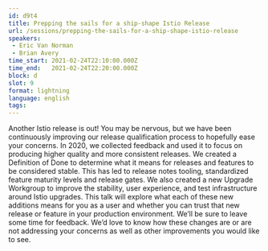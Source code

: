 ```yaml
---
id: d9t4
title: Prepping the sails for a ship-shape Istio Release
url: /sessions/prepping-the-sails-for-a-ship-shape-istio-release
speakers:
 - Eric Van Norman
 - Brian Avery
time_start: 2021-02-24T22:10:00.000Z
time_end:   2021-02-24T22:20:00.000Z
block: d
slot: 9
format: lightning
language: english
tags:
---
```


Another Istio release is out!  You may be nervous, but we have been continuously improving our release qualification process to hopefully ease your concerns. In 2020, we collected feedback and used it to focus on producing higher quality and more consistent releases. We created a Definition of Done to determine what it means for releases and features to be considered stable. This has led to release notes tooling, standardized feature maturity levels and release gates. We also created a new Upgrade Workgroup to improve the stability, user experience, and test infrastructure around Istio upgrades. This talk will explore what each of these new additions means for you as a user and whether you can trust that new release or feature in your production environment. We’ll be sure to leave some time for feedback. We’d love to know how these changes are or are not addressing your concerns as well as other improvements you would like to see.
